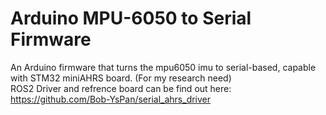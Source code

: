 # Arduino MPU-6050 to Serial Firmware
An Arduino firmware that turns the mpu6050 imu to serial-based, capable with STM32 miniAHRS board. (For my research need)  
ROS2 Driver and refrence board can be find out here:  
https://github.com/Bob-YsPan/serial_ahrs_driver  
